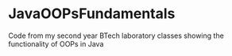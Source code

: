 # JavaOOPsFundamentals
Code from my second year BTech laboratory classes showing the functionality of OOPs in Java
